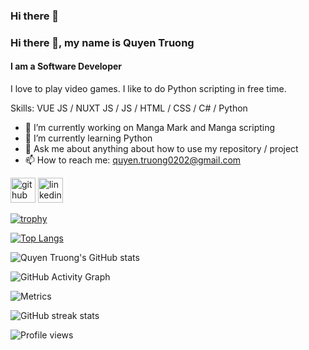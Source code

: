 ### Hi there 👋

### Hi there 👋, my name is Quyen Truong
#### I am a Software Developer
I love to play video games. I like to do Python scripting in free time. 

Skills: VUE JS / NUXT JS / JS / HTML / CSS / C# / Python

- 🔭 I’m currently working on Manga Mark and Manga scripting 
- 🌱 I’m currently learning Python 
- 💬 Ask me about anything about how to use my repository / project 
- 📫 How to reach me: quyen.truong0202@gmail.com 


[<img src='https://cdn.jsdelivr.net/npm/simple-icons@3.0.1/icons/github.svg' alt='github' height='40'>](https://github.com/quyentruong)  [<img src='https://cdn.jsdelivr.net/npm/simple-icons@3.0.1/icons/linkedin.svg' alt='linkedin' height='40'>](https://www.linkedin.com/in/https://www.linkedin.com/in/quyen-truong//)  

[![trophy](https://github-profile-trophy.vercel.app/?username=quyentruong)](https://github.com/ryo-ma/github-profile-trophy)

[![Top Langs](https://github-readme-stats.vercel.app/api/top-langs/?username=quyentruong&layout=compact)](https://github.com/anuraghazra/github-readme-stats)

![Quyen Truong's GitHub stats](https://github-readme-stats.vercel.app/api?username=quyentruong&count_private=true&show_icons=true&theme=vue)

![GitHub Activity Graph](https://activity-graph.herokuapp.com/graph?username=quyentruong)  

![Metrics](https://github.com/my-github-user/my-github-user/blob/main/github-metrics.svg)

![GitHub streak stats](https://github-readme-streak-stats.herokuapp.com/?user=quyentruong)  

![Profile views](https://gpvc.arturio.dev/quyentruong)  



<!--
**quyentruong/quyentruong** is a ✨ _special_ ✨ repository because its `README.md` (this file) appears on your GitHub profile.

Here are some ideas to get you started:

- 🔭 I’m currently working on ...
- 🌱 I’m currently learning ...
- 👯 I’m looking to collaborate on ...
- 🤔 I’m looking for help with ...
- 💬 Ask me about ...
- 📫 How to reach me: ...
- 😄 Pronouns: ...
- ⚡ Fun fact: ...
-->
